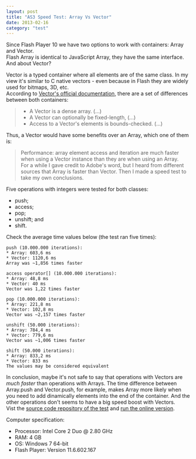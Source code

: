 ```yaml
---
layout: post
title: "AS3 Speed Test: Array Vs Vector"
date: 2013-02-16
category: "test" 
---
```


Since Flash Player 10 we have two options to work with containers: Array and Vector.<br>
Flash Array is identical to JavaScript Array, they have the same interface.<br>
And about Vector?<br>

Vector is a typed container where all elements are of the same class. In my view it's similar to C native vectors - even because in Flash they are widely used for bitmaps, 3D, etc.<br>
According to [Vector's official documentation](http://help.adobe.com/en_US/FlashPlatform/reference/actionscript/3/Vector.html), there are a set of differences between both containers:<br>
> * A Vector is a dense array. (...)<br>
> * A Vector can optionally be fixed-length, (...)<br>
> * Access to a Vector's elements is bounds-checked. (...)<br>

Thus, a Vector would have some benefits over an Array, which one of them is:<br>
> Performance: array element access and iteration are much faster when using a Vector instance than they are when using an Array.<br>
For a while I gave credit to Adobe's word, but I heard from different sources that Array is faster than Vector. Then I made a speed test to take my own conclusions.<br>

Five operations with integers were tested for both classes:
* push;
* access;
* pop;
* unshift; and
* shift.

Check the average time values below (the test ran five times):<br>

	push (10.000.000 iterations):
	* Array: 603,6 ms
	* Vector: 1120,6 ms
	Array was ~1,856 times faster

	access operator[] (10.000.000 iterations):
	* Array: 48,8 ms
	* Vector: 40 ms
	Vector was 1,22 times faster

	pop (10.000.000 iterations):
	* Array: 221,8 ms
	* Vector: 102,8 ms
	Vector was ~2,157 times faster

	unshift (50.000 iterations):
	* Array: 784,4 ms
	* Vector: 779,6 ms
	Vector was ~1,006 times faster

	shift (50.000 iterations):
	* Array: 833,2 ms
	* Vector: 833 ms
	The values may be considered equivalent

In conclusion, maybe it's not safe to say that operations with Vectors are _much faster_ than operations with Arrays. The time difference between Array.push and Vector.push, for example, makes Array more likely when you need to add dinamically elements into the end of the container. And the other operations don't seems to have a big speed boost with Vectors.<br>
Vist the [source code repository of the test](https://github.com/loteixeira/VectorVsArray) and [run the online version](http://disturbedcoder.com/files/VectorVsArray.swf).<br>

Computer specification:
* Processor: Intel Core 2 Duo @ 2.80 GHz
* RAM: 4 GB
* OS: Windows 7 64-bit
* Flash Player: Version 11.6.602.167